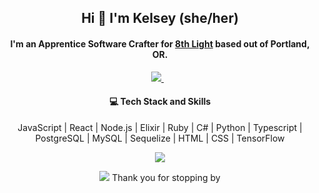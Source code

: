 <h2 align='center'>
   Hi 👋 I'm Kelsey (she/her)
</h2>

<h4 align='center'>
  I'm an Apprentice Software Crafter for <a href="https://8thlight.com/">8th Light</a> based out of Portland, OR.
</h4>

<p align='center'>
  
  <a href="https://www.linkedin.com/in/kelseytroy/">
    <img src="https://img.shields.io/badge/linkedin-%230077B5.svg?&style=for-the-badge&logo=linkedin&logoColor=white" />
  </a>&nbsp;&nbsp;
  
</p>

<h4 align='center'>
 💻 Tech Stack and Skills 
</h4>

<p align='center'>
JavaScript  |  React  |  Node.js  |  Elixir  |  Ruby  |  C#  |  Python  |  Typescript  |  PostgreSQL  |  MySQL  |  Sequelize  |  HTML  |  CSS  |  TensorFlow
   
</p>

<p align='center'>
<a href="#"><img src="https://github-readme-stats.vercel.app/api?username=kelseyroy&hide=stars&count_private=true&show_icons=true&theme=moltack"></a>
 </p>

<p align='center'>
  <a href="#"><img src="https://hits.seeyoufarm.com/api/count/incr/badge.svg?url=https%3A%2F%2Fgithub.com%2Fkroy941212%2Fhit-counter"></a> Thank you for stopping by
</p>
